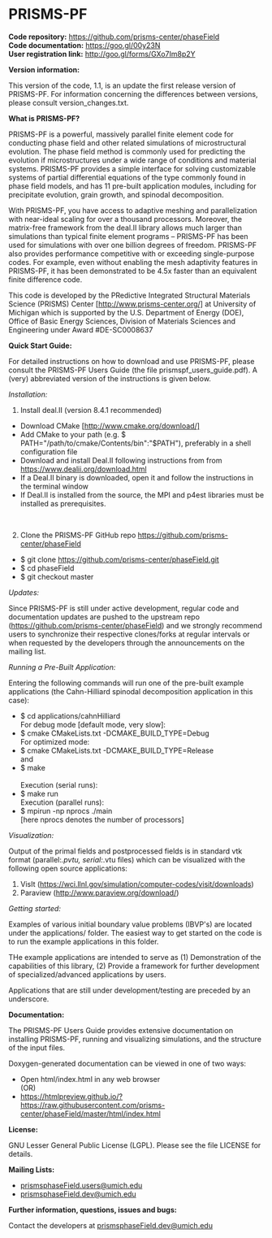 PRISMS-PF
=================
<B>Code repository:</B> https://github.com/prisms-center/phaseField <br>
<B>Code documentation:</B> https://goo.gl/00y23N <br>
<B>User registration link:</B> http://goo.gl/forms/GXo7Im8p2Y

<B>Version information:</B>

This version of the code, 1.1, is an update the first release version of PRISMS-PF. For information concerning the differences between versions, please consult version_changes.txt.   

<B>What is PRISMS-PF?</B> 

  PRISMS-PF is a powerful, massively parallel finite element code for conducting phase field and other related simulations of microstructural evolution.  The phase field method is commonly used for predicting the evolution if microstructures under a wide range of conditions and material systems. PRISMS-PF provides a simple interface for solving customizable systems of partial differential equations of the type commonly found in phase field models, and has 11 pre-built application modules, including for precipitate evolution, grain growth, and spinodal decomposition. 
  
  With PRISMS-PF, you have access to adaptive meshing and parallelization with near-ideal scaling for over a thousand processors. Moreover, the matrix-free framework from the deal.II library allows much larger than simulations than typical finite element programs – PRISMS-PF has been used for simulations with over one billion degrees of freedom. PRISMS-PF also provides performance competitive with or exceeding single-purpose codes. For example, even without enabling the mesh adaptivity features in PRISMS-PF, it has been demonstrated to be 4.5x faster than an equivalent finite difference code. 
  
  This code is developed by the PRedictive Integrated Structural
  Materials Science (PRISMS) Center [http://www.prisms-center.org/]
  at University of Michigan which is supported by the U.S. Department 
  of Energy (DOE), Office of Basic Energy Sciences, Division of Materials Sciences 
  and Engineering under Award #DE-SC0008637

<B>Quick Start Guide:</B>

For detailed instructions on how to download and use PRISMS-PF, please consult the PRISMS-PF Users Guide (the file prismspf_users_guide.pdf). A (very) abbreviated version of the instructions is given below.

<I>Installation:</I> 

1) Install deal.II (version 8.4.1 recommended)<br>
  + Download CMake [http://www.cmake.org/download/]
  + Add CMake to your path (e.g. $ PATH="/path/to/cmake/Contents/bin":"$PATH"), preferably in a shell configuration file 
  + Download and install Deal.II following instructions from from https://www.dealii.org/download.html 
  + If a Deal.II binary is downloaded, open it and follow the instructions in the terminal window 
  + If Deal.II is installed from the source, the MPI and p4est libraries must be installed as prerequisites.
<br>

2) Clone the PRISMS-PF GitHub repo https://github.com/prisms-center/phaseField<br>
  + $ git clone https://github.com/prisms-center/phaseField.git <br>
  + $ cd phaseField <br>
  + $ git checkout master <br>
  
<I>Updates:</I> 

Since PRISMS-PF is still under active development,
  regular code and documentation updates are pushed to the upstream
  repo (https://github.com/prisms-center/phaseField) and we strongly
  recommend users to synchronize their respective clones/forks at regular
  intervals or when requested by the developers through the
  announcements on the mailing list. 

<I>Running a Pre-Built Application:</I> 

  Entering the following commands will run one of the pre-built example applications (the Cahn-Hilliard spinodal decomposition application in this case):<br> 
  + $ cd applications/cahnHilliard <br>
  For debug mode [default mode, very slow]: <br>
  + $ cmake CMakeLists.txt -DCMAKE_BUILD_TYPE=Debug <br>
  For optimized mode:<br>
  + $ cmake CMakeLists.txt -DCMAKE_BUILD_TYPE=Release <br>
  and <br>
  + $ make <br><br>
  Execution (serial runs): <br>
  + $ make run <br>
  Execution (parallel runs): <br>
  + $ mpirun -np nprocs ./main <br>
  [here nprocs denotes the number of processors]
  
<I>Visualization:</I> 

  Output of the primal fields and postprocessed fields is in standard vtk 
  format (parallel:*.pvtu, serial:*.vtu files) which can be visualized with the 
  following open source applications:
  1. VisIt (https://wci.llnl.gov/simulation/computer-codes/visit/downloads)
  2. Paraview (http://www.paraview.org/download/)

<I>Getting started:</I>

  Examples of various initial boundary value problems (IBVP's) are located under the 
  applications/ folder. The easiest way to get started on the code is to 
  run the example applications in this folder.

  THe example applications are intended to serve as (1) Demonstration of the
  capabilities of this library, (2) Provide a framework for
  further development of specialized/advanced applications by
  users. 

  Applications that are still under development/testing are preceded by an
  underscore. 

<B>Documentation:</B>

  The PRISMS-PF Users Guide provides extensive documentation on installing PRISMS-PF, running and visualizing simulations, and the structure of the input files.
  
  Doxygen-generated documentation can be viewed in one of two ways: 
  + Open html/index.html in any web browser <br>
  (OR)<br>
  + https://htmlpreview.github.io/?https://raw.githubusercontent.com/prisms-center/phaseField/master/html/index.html
 	
<B>License:</B>

  GNU Lesser General Public License (LGPL). Please see the file
  LICENSE for details.

<B>Mailing Lists:</B>
  
 + prismsphaseField.users@umich.edu	
 + prismsphaseField.dev@umich.edu  

<B>Further information, questions, issues and bugs:</B>

  Contact the developers at prismsphaseField.dev@umich.edu  



